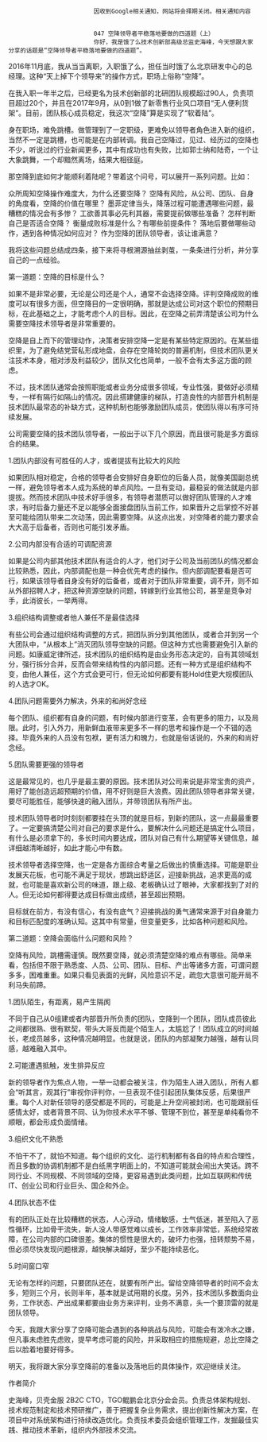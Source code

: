 
                            
                            因收到Google相关通知，网站将会择期关闭。相关通知内容
                            
                            
                            047 空降领导者平稳落地要做的四道题（上）
                            你好，我是饿了么技术创新部高级总监史海峰，今天想跟大家分享的话题是“空降领导者平稳落地要做的四道题”。

2016年11月底，我从当当离职，入职饿了么，担任当时饿了么北京研发中心的总经理。这种“天上掉下个领导来”的操作方式，职场上俗称“空降”。

在我入职一年半之后，已经更名为技术创新部的北研团队规模超过90人，负责项目超过20个，并且在2017年9月，从0到1做了新零售行业风口项目“无人便利货架”。目前，团队核心成员稳定，我这次“空降”算是实现了“软着陆”。

身在职场，难免跳槽。做管理到了一定职级，更难免以领导者角色进入新的组织，当然不一定是跳槽，也可能是在内部转调。我自己空降过，见过、经历过的空降也不少，听说过的行业新闻更多，其中有成功也有失败，比如郭士纳和陆奇，一个让大象跳舞，一个却黯然离场，结果大相径庭。

那空降到底如何才能顺利着陆呢？带着这个问号，可以展开一系列问题。比如：


众所周知空降操作难度大，为什么还要空降？
空降有风险，从公司、团队、自身的角度看，空降的价值在哪里？
墨菲定律当头，降落过程可能遭遇哪些问题，最糟糕的情况会有多惨？
工欲善其事必先利其器，需要提前做哪些准备？
怎样判断自己是否适合空降？
衡量成败标准是什么？有哪些前提条件？
落地后要做哪些动作，遇到各种情况如何应对？
作为空降的团队领导者，该让谁满意？


我将这些问题总结成四条，接下来将寻根溯源抽丝剥茧，一条条进行分析，并分享自己的一点经验。

第一道题：空降的目标是什么？

如果不是非常必要，无论是公司还是个人，通常不会选择空降。评判空降成败的维度可以有很多方面，但空降目的一定很明确，那就是达成公司对这个职位的预期目标，在此基础之上，才能考虑个人的目标。因此，在空降之前弄清楚该公司为什么需要空降技术领导者是非常重要的。

空降是自上而下的管理动作，决策者安排空降一定是有某些特定原因的。在某些组织里，为了避免结党营私形成地盘，会存在空降轮岗的普遍机制，但技术团队更关注技术本身，相对涉及利益较少，团队文化也简单，一般不会有太多这方面的顾虑。

不过，技术团队通常会按照职能或者业务分成很多领域，专业性强，要做好必须精专，一样有隔行如隔山的情况。因此搭建健康的梯队，打造良性的内部晋升机制是技术团队最常态的补缺方式，这种机制也能够激励团队成员，使团队得以有序可持续发展。

公司需要空降的技术团队领导者，一般出于以下几个原因，而且很可能是多方面综合的结果。

1.团队内部没有可胜任的人才，或者提拔有比较大的风险

如果团队相对稳定，合格的领导者会安排好自身职位的后备人员，就像美国副总统一样，避免领导者本人成为系统的单点风险。一旦有变动，最稳妥的做法就是内部提拔。然而技术团队中技术好手很多，有领导者潜质可以做好团队管理的人才难求，有时后备力量还不足以能够全面接盘团队当前工作，如果晋升之后掌控不好甚至可能给团队带来二次动荡，因此需要空降。从这点出发，对空降者的能力要求会大大高于后备者，否则也可能引发矛盾。

2.公司内部没有合适的可调配资源

如果是公司内部其他技术团队有适合的人才，他们对于公司及当前团队的情况都会比较熟悉，因此，内部调配也是一种会优先考虑的操作。但内部调配要看是否可行，如果该领导者自身没有好的后备者，或者对于团队非常重要，调不开，则不如从外部招聘人才，把这种资源空缺的问题，转嫁到行业其他公司，甚至是竞争对手，此消彼长，一举两得。

3.组织结构调整或者他人兼任不是最佳选择

有些公司会通过组织结构调整的方式，把团队拆分到其他团队，或者合并到另一个大团队中，“从根本上”消灭团队领导空缺的问题。但这种方式也需要避免引入新的问题。如康威定律所述，技术团队的组织结构是由业务形态决定的，自有其领域划分，强行拆分合并，反而会带来结构性的内部问题。还有一种方式是组织结构不变，由他人兼任，这个方式会更可行，但无论如何都要有能Hold住更大规模团队的人选才OK。

4.团队问题需要外力解决，外来的和尚好念经

每个团队、组织都有自身的问题，有时候内部进行变革，会有更多的阻力，以及局限。此时，引入外力，用新鲜血液带来更多不一样的思考和操作是一个不错的选择。毕竟外来的人员没有包袱，更有活力和魄力，也就是俗话说的，外来的和尚好念经。

5.团队需要更强的领导者

这是最常见的，也几乎是最主要的原因。技术团队对公司来说是非常宝贵的资产，用好了能创造远超预期的价值，用不好则是巨大浪费。因此团队领导者非常关键，要尽可能胜任，能够快速的融入团队，并带领团队有所产出。

技术团队领导者时时刻刻都要挂在头顶的就是目标，到新的团队，这一点最最重要了。一定要搞清楚公司对自己的要求是什么，要解决什么问题还是搞定什么项目，有什么是必须拿下的，多长时间内要达成，团队对自己有什么期望等关键信息，越详细越清晰越好，如此才能心中有数。

技术领导者选择空降，也一定是各方面综合考量之后做出的慎重选择。可能是职业发展天花板，也可能不满足于现状，想跳出舒适区，迎接新挑战，追求更高的成就，也可能是喜欢新公司的味道，跟上级、老板确认过了眼神，大家都找到了对的人。但无论如何都得要达成目标做出成绩，甚至超出预期。

目标就在前方，有没有信心，有没有底气？迎接挑战的勇气通常来源于对自身能力和目标匹配度的准确认知。这其中有常量，但变量更多，比如各种问题和风险。

第二道题：空降会面临什么问题和风险？

空降有风险，跳槽需谨慎。既然要空降，就必须清楚空降的难点有哪些。简单来看，包括但不限于熟悉度、人员、公司、团队、目标、产出等诸多方面，可谓问题多多，困难重重。如果只看见表面的光鲜，风险意识不足，疏忽大意很可能开局不利马失前蹄。

1.团队陌生，有距离，易产生隔阂

不同于自己从0组建或者内部晋升所负责的团队，空降到一个团队，团队成员彼此之间都很熟、很有默契，带头大哥反而是个陌生人，太尴尬了！团队成立的时间越长，老成员越多，这种情况越明显。也就是说，团队的内部凝聚力越强，越有认同感，越难融入其中。

2.可能遭遇抵触，发生排异反应

新的领导者作为焦点人物，一举一动都会被关注，作为陌生人进入团队，所有人都会“听其言，观其行”审视你评判你，一旦表现不佳引起团队集体反感，后果很严重。每个人对新任领导的感受都是不同的，可能是上升空间被封闭，也可能跟前任感情太好，或者背景不同、认为你技术水平不够、管理不到位，甚至是单纯看你不顺眼，都会形成负面情绪。

3.组织文化不熟悉

不怕干不了，就怕不知道。每个组织的文化、运行机制都有各自的特点和合理性，而且多数的协调机制都不是白纸黑字明面上的，不知道可能就会闹出大笑话。跨不同行业、不同规模、不同领域的空降，更容易遇到此类问题，比如互联网和传统IT、创业公司和行业巨头、国企和外企。

4.团队状态不佳

有的团队正处在比较糟糕的状态，人心浮动，情绪敏感，士气低迷，甚至陷入了恶性循环，比如骨干流失，新人没人带感觉难以成长，工作效率非常低，系统经常故障，在公司内部的口碑很差。集体的惯性是很大的，破坏力也强，扭转颓势不易，但必须尽快发现问题根源，越快解决越好，至少不能持续恶化。

5.时间窗口窄

无论有怎样的问题，只要团队还在，就要有所产出。留给空降领导者的时间不会太多，短则三个月，长则半年，基本就是试用期的长度。另外，技术团队多数面向业务，工作状态、产出成果都要由业务方来评判，业务不满意，头一个要顶雷的就是团队领导。

今天，我跟大家分享了空降可能会遇到的各种挑战与风险，可能会有泼冷水之嫌，但凡事未虑胜先虑败，提早考虑可能的风险，并采取相应的措施规避，总比空降之后以脸着地要好得多。

明天，我将跟大家分享空降前的准备以及落地后的具体操作，欢迎继续关注。

作者简介

史海峰，贝壳金服 2B2C CTO，TGO鲲鹏会北京分会会员。负责总体架构规划、技术规范制定和技术预研推广，善于把握复杂业务需求，提出创新性解决方案，在项目中对系统架构进行持续改造优化。负责技术委员会组织管理工作，发掘最佳实践、推动技术革新，组织内外部技术交流。

                        
                        
                            